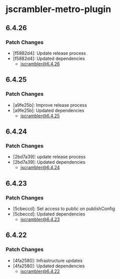 # jscrambler-metro-plugin

## 6.4.26

### Patch Changes

- [f5882d4]: Update release process
- [f5882d4]: Updated dependencies
  - jscrambler@6.4.26

## 6.4.25

### Patch Changes

- [a9fe25b]: Improve release process
- [a9fe25b]: Updated dependencies
  - jscrambler@6.4.25

## 6.4.24

### Patch Changes

- [2bd7a39]: update release process
- [2bd7a39]: Updated dependencies
  - jscrambler@6.4.24

## 6.4.23

### Patch Changes

- [5cbeccd]: Set access to public on publishConfig
- [5cbeccd]: Updated dependencies
  - jscrambler@6.4.23

## 6.4.22

### Patch Changes

- [4fa2580]: Infrastructure updates
- [4fa2580]: Updated dependencies
  - jscrambler@6.4.22
